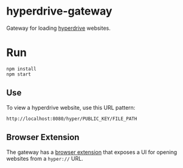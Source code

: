 # hyperdrive-gateway
Gateway for loading [hyperdrive](https://hypercore-protocol.org/) websites.

# Run

```
npm install
npm start
```

## Use

To view a hyperdrive website, use this URL pattern:

```
http://localhost:8080/hyper/PUBLIC_KEY/FILE_PATH
```

## Browser Extension

The gateway has a [browser extension](https://github.com/rhythnic/hyperdrive-gateway-extension) that exposes a UI
for opening websites from a `hyper://` URL.